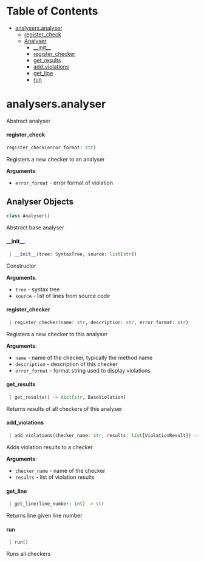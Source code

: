 # Table of Contents

* [analysers.analyser](#analysers.analyser)
  * [register\_check](#analysers.analyser.register_check)
  * [Analyser](#analysers.analyser.Analyser)
    * [\_\_init\_\_](#analysers.analyser.Analyser.__init__)
    * [register\_checker](#analysers.analyser.Analyser.register_checker)
    * [get\_results](#analysers.analyser.Analyser.get_results)
    * [add\_violations](#analysers.analyser.Analyser.add_violations)
    * [get\_line](#analysers.analyser.Analyser.get_line)
    * [run](#analysers.analyser.Analyser.run)

<a name="analysers.analyser"></a>
# analysers.analyser

Abstract analyser

<a name="analysers.analyser.register_check"></a>
#### register\_check

```python
register_check(error_format: str)
```

Registers a new checker to an analyser

**Arguments**:

- `error_format` - error format of violation

<a name="analysers.analyser.Analyser"></a>
## Analyser Objects

```python
class Analyser()
```

Abstract base analyser

<a name="analysers.analyser.Analyser.__init__"></a>
#### \_\_init\_\_

```python
 | __init__(tree: SyntaxTree, source: list[str])
```

Constructor

**Arguments**:

- `tree` - syntax tree
- `source` - list of lines from source code

<a name="analysers.analyser.Analyser.register_checker"></a>
#### register\_checker

```python
 | register_checker(name: str, description: str, error_format: str)
```

Registers a new checker to this analyser

**Arguments**:

- `name` - name of the checker, typically the method name
- `description` - description of this checker
- `error_format` - format string used to display violations

<a name="analysers.analyser.Analyser.get_results"></a>
#### get\_results

```python
 | get_results() -> dict[str, BaseViolation]
```

Returns results of all checkers of this analyser

<a name="analysers.analyser.Analyser.add_violations"></a>
#### add\_violations

```python
 | add_violations(checker_name: str, results: list[ViolationResult]) -> None
```

Adds violation results to a checker

**Arguments**:

- `checker_name` - name of the checker
- `results` - list of violation results

<a name="analysers.analyser.Analyser.get_line"></a>
#### get\_line

```python
 | get_line(line_number: int) -> str
```

Returns line given line number

<a name="analysers.analyser.Analyser.run"></a>
#### run

```python
 | run()
```

Runs all checkers

